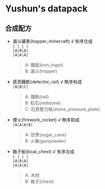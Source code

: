 Yushun's datapack
===
## 合成配方
- 漏斗礦車(hopper_minecraft) √ 有序合成<br>
`| | | |`<br>
`|A|B|A|`<br>
`|A|A|A|`
  > A: 鐵錠(iron_ingot) <br>
  B: 漏斗(hopper)

- 感測鐵軌(detector_rail) √ 無序和成<br>
`|A|B|C|`
  > A: 鐵軌(rail)<br>
  B: 紅石(redstone)<br>
  C: 石質壓力板(stone_pressure_plate)

- 煙火(firework_rocket) √ 無序和成<br>
`|A|A|A|B|`<br>
  > A: 甘蔗(sugar_cane)<br>
  B: 火藥(gunpowder)

- 箱子船(boat_chest) √ 有序合成<br>
`| | | |`<br>
`|A|B|A|`<br>
`|A|A|A|`<br>
  > A: 木材<br>
  B: 箱子(chest)